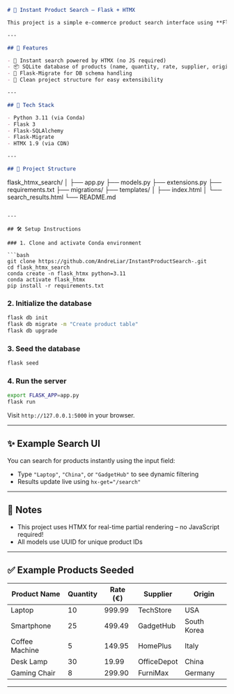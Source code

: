 

```markdown
# 🛒 Instant Product Search – Flask + HTMX

This project is a simple e-commerce product search interface using **Flask**, **HTMX**, and **SQLite**. It allows real-time, client-friendly search of product data rendered in a dynamic HTML table using HTMX.

---

## 🚀 Features

- 🔎 Instant search powered by HTMX (no JS required)
- 📦 SQLite database of products (name, quantity, rate, supplier, origin)
- 💾 Flask-Migrate for DB schema handling
- 📁 Clean project structure for easy extensibility

---

## 🧰 Tech Stack

- Python 3.11 (via Conda)
- Flask 3
- Flask-SQLAlchemy
- Flask-Migrate
- HTMX 1.9 (via CDN)

---

## 📂 Project Structure

```
flask_htmx_search/
│
├── app.py
├── models.py
├── extensions.py
├── requirements.txt
├── migrations/
├── templates/
│   ├── index.html
│   └── search_results.html
└── README.md
```

---

## 🛠️ Setup Instructions

### 1. Clone and activate Conda environment

```bash
git clone https://github.com/AndreLiar/InstantProductSearch-.git
cd flask_htmx_search
conda create -n flask_htmx python=3.11
conda activate flask_htmx
pip install -r requirements.txt
```

### 2. Initialize the database

```bash
flask db init
flask db migrate -m "Create product table"
flask db upgrade
```

### 3. Seed the database

```bash
flask seed
```

### 4. Run the server

```bash
export FLASK_APP=app.py
flask run
```

Visit `http://127.0.0.1:5000` in your browser.

---

## ✨ Example Search UI

You can search for products instantly using the input field:

- Type `"Laptop"`, `"China"`, or `"GadgetHub"` to see dynamic filtering
- Results update live using `hx-get="/search"`

---

## 📌 Notes

- This project uses HTMX for real-time partial rendering – no JavaScript required!
- All models use UUID for unique product IDs

---

## ✅ Example Products Seeded

| Product Name    | Quantity | Rate (€) | Supplier    | Origin      |
|----------------|----------|----------|-------------|-------------|
| Laptop         | 10       | 999.99   | TechStore   | USA         |
| Smartphone     | 25       | 499.49   | GadgetHub   | South Korea |
| Coffee Machine | 5        | 149.95   | HomePlus    | Italy       |
| Desk Lamp      | 30       | 19.99    | OfficeDepot | China       |
| Gaming Chair   | 8        | 299.90   | FurniMax    | Germany     |

---

